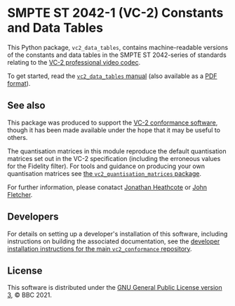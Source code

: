SMPTE ST 2042-1 (VC-2) Constants and Data Tables
================================================

This Python package, `vc2_data_tables`, contains machine-readable versions of
the constants and data tables in the SMPTE ST 2042-series of standards relating
to the [VC-2 professional video codec](https://www.bbc.co.uk/rd/projects/vc-2).

To get started, read the [`vc2_data_tables`
manual](https://bbc.github.io/vc2_data_tables/) (also available as a [PDF
format](https://bbc.github.io/vc2_data_tables/vc2_data_tables_manual.pdf)).


See also
--------

This package was produced to support the [VC-2 conformance
software](https://github.com/bbc/vc2_conformance), though it has been made
available under the hope that it may be useful to others.

The quantisation matrices in this module reproduce the default quantisation
matrices set out in the VC-2 specification (including the erroneous values for
the Fidelity filter). For tools and guidance on producing your own quantisation
matrices see [the `vc2_quantisation_matrices`
package](https://github.com/bbc/vc2_quantisation_matrices/).

For further information, please conatact [Jonathan
Heathcote](mailto:jonathan.heathcote@bbc.co.uk) or [John
Fletcher](mailto:john.fletcher@bbc.co.uk).


Developers
----------

For details on setting up a developer's installation of this software,
including instructions on building the associated documentation, see the
[developer installation instructions for the main `vc2_conformance`
repository](https://github.com/bbc/vc2_conformance).


License
-------

This software is distributed under the [GNU General Public License version
3](./LICENSE.txt), &copy; BBC 2021.
